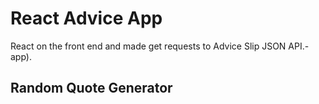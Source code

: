 # React Advice App

React on the front end and made get requests to Advice Slip JSON API.-app).

## Random Quote Generator
